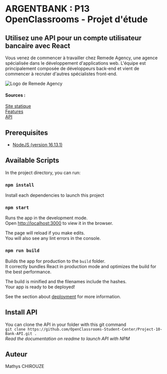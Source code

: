 # ARGENTBANK : P13 OpenClassrooms - Projet d'étude

## Utilisez une API pour un compte utilisateur bancaire avec React

Vous venez de commencer à travailler chez Remede Agency, une agence spécialisée dans le développement d'applications web. L'équipe est principalement composée de développeurs back-end et vient de commencer à recruter d'autres spécialistes front-end. 

![Logo de Remede Agency](https://user.oc-static.com/upload/2020/08/14/15974097192929_image1.png)

#### Sources :
[Site statique](https://github.com/OpenClassrooms-Student-Center/Project-10-Bank-API/tree/master/designs)  
[Features](https://github.com/OpenClassrooms-Student-Center/Project-10-Bank-API/tree/master/.github/ISSUE_TEMPLATE)   
[API](https://github.com/OpenClassrooms-Student-Center/Project-10-Bank-API/)  

## Prerequisites
- [NodeJS (version 16.13.1)](https://nodejs.org/en/download/)  

## Available Scripts

In the project directory, you can run:

### `npm install`

Install each dependencies to launch this project

### `npm start`

Runs the app in the development mode.\
Open [http://localhost:3000](http://localhost:3000) to view it in the browser.

The page will reload if you make edits.\
You will also see any lint errors in the console.

### `npm run build`

Builds the app for production to the `build` folder.\
It correctly bundles React in production mode and optimizes the build for the best performance.

The build is minified and the filenames include the hashes.\
Your app is ready to be deployed!

See the section about [deployment](https://facebook.github.io/create-react-app/docs/deployment) for more information.

## Install API
You can clone the API in your folder with this git command   
`git clone https://github.com/OpenClassrooms-Student-Center/Project-10-Bank-API.git .`   
*Read the documentation on readme to launch API with NPM* 

## Auteur
Mathys CHIROUZE
